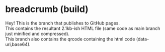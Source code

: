 # breadcrumb (build)
Hey! This is the branch that publishes to GitHub pages.  
This contains the resultant 2.1kb-ish HTML file (same code as main branch just minified and compressed).  
This branch also contains the qrcode containing the html code (data-uri,base64).
